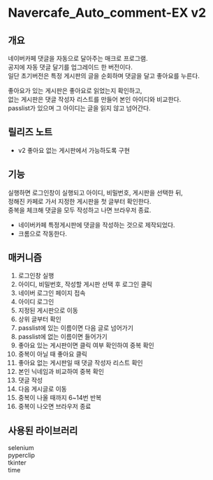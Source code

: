# Navercafe_Auto_comment-EX v2

## 개요

네이버카페 댓글을 자동으로 달아주는 매크로 프로그램.  
공지에 자동 댓글 달기를 업그레이드 한 버전이다.  
일단 초기버전은 특정 게시판의 글을 순회하며 댓글을 달고 좋아요를 누른다.

좋아요가 있는 게시판은 좋아요로 읽었는지 확인하고,  
없는 게시판은 댓글 작성자 리스트를 만들어 본인 아이디와 비교한다.  
passlist가 있으며 그 아이디는 글을 읽지 않고 넘어간다.

## 릴리즈 노트

- v2
  좋아요 없는 게시판에서 가능하도록 구현

## 기능

실행하면 로그인창이 실행되고 아이디, 비밀번호, 게시판을 선택한 뒤,  
정해진 카페로 가서 지정한 게시판을 첫 글부터 확인한다.  
중복을 체크해 댓글을 모두 작성하고 나면 브라우저 종료.

- 네이버카페 특정게시판에 댓글을 작성하는 것으로 제작되었다.
- 크롬으로 작동한다.

## 매커니즘

1. 로그인창 실행
2. 아이디, 비밀번호, 작성할 게시판 선택 후 로그인 클릭
3. 네이버 로그인 페이지 접속
4. 아이디 로그인
5. 지정된 게시판으로 이동
6. 상위 글부터 확인
7. passlist에 있는 이름이면 다음 글로 넘어가기
8. passlist에 없는 이름이면 들어가기
9. 좋아요 있는 게시판이면 클릭 여부 확인하여 중복 확인
10. 중복이 아닐 때 좋아요 클릭
11. 좋아요 없는 게시판일 때 댓글 작성자 리스트 확인
12. 본인 닉네임과 비교하여 중복 확인
13. 댓글 작성
14. 다음 게시글로 이동
15. 중복이 나올 때까지 6~14번 반복
16. 중복이 나오면 브라우저 종료

## 사용된 라이브러리

selenium  
pyperclip  
tkinter  
time
